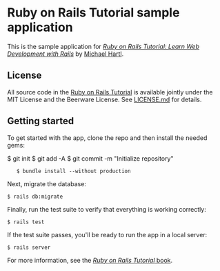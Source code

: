 # Ruby on Rails Tutorial sample application
   This is the sample application for
   [*Ruby on Rails Tutorial:
   Learn Web Development with Rails*](http://www.railstutorial.org/)
   by [Michael Hartl](http://www.michaelhartl.com/).
## License
   All source code in the [Ruby on Rails Tutorial](http://railstutorial.org/)
   is available jointly under the MIT License and the Beerware License. See
   [LICENSE.md](LICENSE.md) for details.
   ## Getting started
   To get started with the app, clone the repo and then install the needed
   gems:
 
  $ git init
$ git add -A
$ git commit -m "Initialize repository"
     
```
   $ bundle install --without production
   ```
   Next, migrate the database:
   ```
   $ rails db:migrate
   ```
   Finally, run the test suite to verify that everything is working
   correctly:
   ```
   $ rails test
   ```
   If the test suite passes, you'll be ready to run the app in a local
   server:
   ```
   $ rails server
   ```
   For more information, see the
   [*Ruby on Rails Tutorial* book](http://www.railstutorial.org/book).